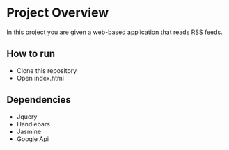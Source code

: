 # Project Overview

In this project you are given a web-based application that reads RSS feeds. 


## How to run

 - Clone this repository
 - Open index.html
 
 ## Dependencies
 
 - Jquery
 - Handlebars
 - Jasmine
 - Google Api
 
